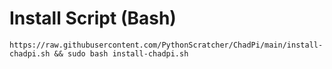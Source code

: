 # Install Script (Bash)
```https://raw.githubusercontent.com/PythonScratcher/ChadPi/main/install-chadpi.sh && sudo bash install-chadpi.sh```
